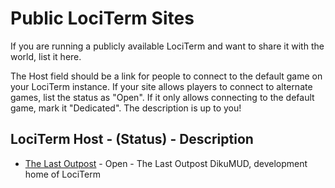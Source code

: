 # Public LociTerm Sites

If you are running a publicly available LociTerm and want to share it with the world, list it here.

The Host field should be a link for people to connect to the default game on
your LociTerm instance. If your site allows players to connect to alternate
games, list the status as "Open".  If it only allows connecting to the default
game, mark it "Dedicated".  The description is up to you!

## LociTerm Host - (Status) - Description

- [The Last Outpost](https://www.last-outpost.com/lociterm/) - Open - The Last Outpost DikuMUD, development home of LociTerm
